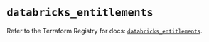# `databricks_entitlements`

Refer to the Terraform Registry for docs: [`databricks_entitlements`](https://registry.terraform.io/providers/databricks/databricks/1.48.1/docs/resources/entitlements).
